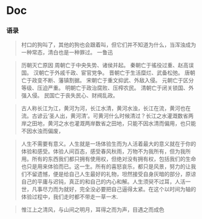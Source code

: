 # Doc

### 语录

> 村口的狗叫了，其他的狗也会跟着叫，但它们并不知道为什么，当浑浊成为一种常态，清白也是一种罪过。  一鲁迅
 

> 历朝灭亡原因
周朝亡于中央失势、诸侯并起。
秦朝亡于徭役过重、赵高误国。
汉朝亡于外戚千政、宦官党争。
晋朝亡于生活糜烂、武备松弛。
唐朝亡于政变不断、藩镇割据。
宋朝亡于重文抑武、外敌入侵。
元朝亡于区分等级、压迫严重。
明朝亡于政治腐败、压榨农民。
清朝亡于闭关锁国、外强入侵。
民国亡于丧失民心、财阀乱政。

> 古人称长江为江，黄河为河，长江水清，黄河水浊，长江在流，黄河也在流。古谚云‘圣人出，黄河清’。可黄河什么时候清过？长江之水灌溉数省两岸之田地，黄河之水也灌溉两岸数省之田地，只能不因水清而偏用，也只能不因水浊而偏废，

> 人生不需要有意义。人生就是一场体验生而为人活着最大的意义就在于你的体验和感受。体验人间百态，感受春风秋雨，万物不为我所有，但为我所用。所有的东西我们都只拥有使用权，但绝对没有拥有权，包括我们的生命也只是用来体验而已。这一生。所有的喜怒哀乐，都只是风景，努力的让我们不留遗憾，便是给自己人生最好的礼物，坦然接受自身灰暗的部分，原谅自己的平庸与迟钝，真正的和自己的内心和解。人生须臾不过耳，人活一世，凡事尽力而为就好，完全没必要把自己逼得太紧。在这个以时间为轴的体验过程中，我们走时都不带走一草一木.

> 惟江上之清风，与山间之明月，耳得之而为声，目遇之而成色
